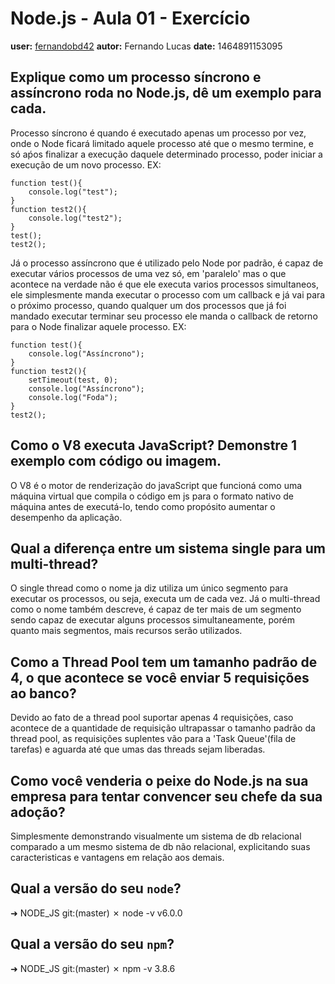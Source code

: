# Node.js - Aula 01 - Exercício
**user:** [fernandobd42](https://github.com/fernandobd42)
**autor:** Fernando Lucas
**date:** 1464891153095

## Explique como um processo síncrono e assíncrono roda no Node.js, dê um exemplo para cada.
Processo síncrono é quando é executado apenas um processo por vez, onde o Node ficará limitado aquele processo até que o mesmo termine, e só aṕos finalizar a execução daquele determinado processo, poder iniciar a execução de um novo processo.
EX:
```
function test(){
    console.log("test");
}
function test2(){
    console.log("test2");
}
test();
test2();
```

Já o processo assíncrono que é utilizado pelo Node por padrão, é capaz de executar vários processos de uma vez só, em 'paralelo' mas o que acontece na verdade não é que ele executa varios processos simultaneos, ele simplesmente manda executar o processo com um callback e já vai para o próximo processo, quando qualquer um dos processos que já foi mandado executar terminar seu processo ele manda o callback de retorno para o Node finalizar aquele processo.
EX:
```
function test(){
    console.log("Assíncrono");
}
function test2(){
    setTimeout(test, 0);
    console.log("Assíncrono");
    console.log("Foda");
}
test2();
```

## Como o V8 executa JavaScript? Demonstre 1 exemplo com código ou imagem.
O V8 é o motor de renderização do javaScript que funcioná como uma máquina virtual que compila o código em js para o formato nativo de máquina antes de executá-lo, tendo como propósito aumentar o desempenho da aplicação.

## Qual a diferença entre um sistema single para um multi-thread?
O single thread como o nome ja diz utiliza um único segmento para executar os processos, ou seja, executa um de cada vez. Já o multi-thread como o nome também descreve, é capaz de ter mais de um segmento sendo capaz de executar alguns processos simultaneamente, porém quanto mais segmentos, mais recursos serão utilizados.

## Como a Thread Pool tem um tamanho padrão de 4, o que acontece se você enviar 5 requisições ao banco?
Devido ao fato de a thread pool suportar apenas 4 requisições, caso acontece de a quantidade de requisição ultrapassar o tamanho padrão da thread pool, as requisições suplentes vão para a 'Task Queue'(fila de tarefas) e aguarda até que umas das threads sejam liberadas.

## Como você venderia o peixe do Node.js na sua empresa para tentar convencer seu chefe da sua adoção?
Simplesmente demonstrando visualmente um sistema de db relacional comparado a um mesmo sistema de db não relacional, explicitando suas caracteristicas e vantagens em relação aos demais.

## Qual a versão do seu `node`?
➜  NODE_JS git:(master) ✗ node -v
v6.0.0


## Qual a versão do seu `npm`?
➜  NODE_JS git:(master) ✗ npm -v
3.8.6
